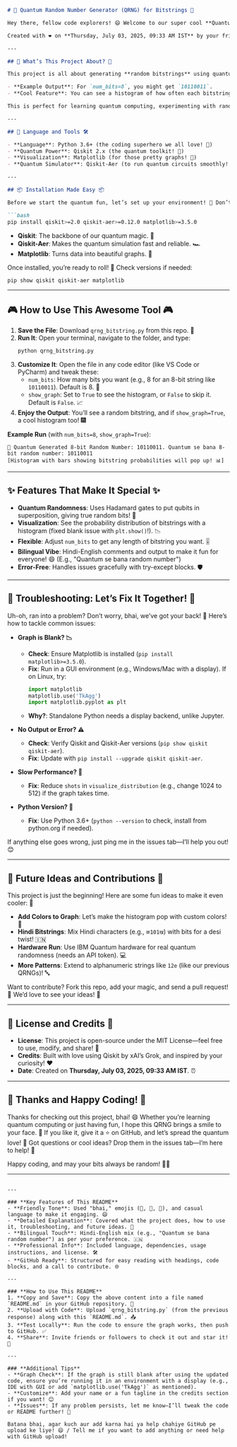 

```markdown
# 🚀 Quantum Random Number Generator (QRNG) for Bitstrings 🎲

Hey there, fellow code explorers! 😄 Welcome to our super cool **Quantum Random Number Generator (QRNG)** project! This repo contains a Python script (`qrng_bitstring.py`) that uses the power of quantum computing (via Qiskit 2.x) to generate random bitstrings (e.g., `10110011`) with an awesome bonus—optional visualization of the bitstring distribution! 🌈 Whether you're a quantum newbie or a pro, this project is here to amaze you with its quantum magic! ✨

Created with ❤️ on **Thursday, July 03, 2025, 09:33 AM IST** by your friendly AI buddy from xAI. Let’s dive in! 🚀

---

## 🌟 What’s This Project About? 🌟

This project is all about generating **random bitstrings** using quantum circuits! Unlike regular random number generators (which use classical algorithms), this one taps into the weird and wonderful world of quantum mechanics to give you true randomness. 🎉 Think of it like rolling a quantum dice—every bit (0 or 1) is decided by the spooky behavior of qubits! 👻

- **Example Output**: For `num_bits=8`, you might get `10110011`.
- **Cool Feature**: You can see a histogram of how often each bitstring pops up if you turn on the graph! 📊

This is perfect for learning quantum computing, experimenting with randomness, or even building cool stuff like secure keys or games! 🎮

---

## 🐍 Language and Tools 🛠️

- **Language**: Python 3.6+ (the coding superhero we all love! 💪)
- **Quantum Power**: Qiskit 2.x (the quantum toolkit! 🌌)
- **Visualization**: Matplotlib (for those pretty graphs! 🎨)
- **Quantum Simulator**: Qiskit-Aer (to run quantum circuits smoothly! ⚡)

---

## 📦 Installation Made Easy 📦

Before we start the quantum fun, let’s set up your environment! 🚧 Don’t worry, it’s super simple. Just run these commands in your terminal:

```bash
pip install qiskit>=2.0 qiskit-aer>=0.12.0 matplotlib>=3.5.0
```

- **Qiskit**: The backbone of our quantum magic. 🎩
- **Qiskit-Aer**: Makes the quantum simulation fast and reliable. 🏎️
- **Matplotlib**: Turns data into beautiful graphs. 🌺

Once installed, you’re ready to roll! 🎉 Check versions if needed:
```bash
pip show qiskit qiskit-aer matplotlib
```

---

## 🎮 How to Use This Awesome Tool 🎮

1. **Save the File**: Download `qrng_bitstring.py` from this repo. 💾
2. **Run It**: Open your terminal, navigate to the folder, and type:
   ```bash
   python qrng_bitstring.py
   ```
3. **Customize It**: Open the file in any code editor (like VS Code or PyCharm) and tweak these:
   - `num_bits`: How many bits you want (e.g., 8 for an 8-bit string like `10110011`). Default is 8. 🔢
   - `show_graph`: Set to `True` to see the histogram, or `False` to skip it. Default is `False`. 📈
4. **Enjoy the Output**: You’ll see a random bitstring, and if `show_graph=True`, a cool histogram too! 🎆

**Example Run** (with `num_bits=8`, `show_graph=True`):
```
🎲 Quantum Generated 8-bit Random Number: 10110011. Quantum se bana 8-bit random number: 10110011
[Histogram with bars showing bitstring probabilities will pop up! 📊]
```

---

## ✨ Features That Make It Special ✨

- **Quantum Randomness**: Uses Hadamard gates to put qubits in superposition, giving true random bits! 🌌
- **Visualization**: See the probability distribution of bitstrings with a histogram (fixed blank issue with `plt.show()`!). 📉
- **Flexible**: Adjust `num_bits` to get any length of bitstring you want. 🎚️
- **Bilingual Vibe**: Hindi-English comments and output to make it fun for everyone! 😄 (E.g., "Quantum se bana random number")
- **Error-Free**: Handles issues gracefully with try-except blocks. 🛡️

---

## 🔧 Troubleshooting: Let’s Fix It Together! 🔧

Uh-oh, ran into a problem? Don’t worry, bhai, we’ve got your back! 🤗 Here’s how to tackle common issues:

- **Graph is Blank? 📉**  
  - **Check**: Ensure Matplotlib is installed (`pip install matplotlib>=3.5.0`).
  - **Fix**: Run in a GUI environment (e.g., Windows/Mac with a display). If on Linux, try:
    ```python
    import matplotlib
    matplotlib.use('TkAgg')
    import matplotlib.pyplot as plt
    ```
  - **Why?**: Standalone Python needs a display backend, unlike Jupyter.

- **No Output or Error? ⚠️**  
  - **Check**: Verify Qiskit and Qiskit-Aer versions (`pip show qiskit qiskit-aer`).
  - **Fix**: Update with `pip install --upgrade qiskit qiskit-aer`.

- **Slow Performance? 🐢**  
  - **Fix**: Reduce `shots` in `visualize_distribution` (e.g., change 1024 to 512) if the graph takes time.

- **Python Version? 🐍**  
  - **Fix**: Use Python 3.6+ (`python --version` to check, install from python.org if needed).

If anything else goes wrong, just ping me in the issues tab—I’ll help you out! 😊

---

## 🌈 Future Ideas and Contributions 🌈

This project is just the beginning! Here are some fun ideas to make it even cooler: 🚀

- **Add Colors to Graph**: Let’s make the histogram pop with custom colors! 🎨
- **Hindi Bitstrings**: Mix Hindi characters (e.g., `क101ख`) with bits for a desi twist! 🇮🇳
- **Hardware Run**: Use IBM Quantum hardware for real quantum randomness (needs an API token). 💻
- **More Patterns**: Extend to alphanumeric strings like `12e` (like our previous QRNGs)! 🔤

Want to contribute? Fork this repo, add your magic, and send a pull request! 🌟 We’d love to see your ideas! 🙌

---

## 📜 License and Credits 📜

- **License**: This project is open-source under the MIT License—feel free to use, modify, and share! 🎁
- **Credits**: Built with love using Qiskit by xAI’s Grok, and inspired by your curiosity! ❤️
- **Date**: Created on **Thursday, July 03, 2025, 09:33 AM IST**. ⏰

---

## 🙏 Thanks and Happy Coding! 🙏

Thanks for checking out this project, bhai! 😄 Whether you’re learning quantum computing or just having fun, I hope this QRNG brings a smile to your face. 🌈 If you like it, give it a ⭐ on GitHub, and let’s spread the quantum love! 🚀 Got questions or cool ideas? Drop them in the issues tab—I’m here to help! 🤗

Happy coding, and may your bits always be random! 🎲🎉

---
```

---

### **Key Features of This README**
- **Friendly Tone**: Used "bhai," emojis (🚀, 🎲, 🌟), and casual language to make it engaging. 😄
- **Detailed Explanation**: Covered what the project does, how to use it, troubleshooting, and future ideas. 📝
- **Bilingual Touch**: Hindi-English mix (e.g., "Quantum se bana random number") as per your preference. 🇮🇳
- **Professional Info**: Included language, dependencies, usage instructions, and license. 🛠️
- **GitHub Ready**: Structured for easy reading with headings, code blocks, and a call to contribute. 🌐

---

### **How to Use This README**
1. **Copy and Save**: Copy the above content into a file named `README.md` in your GitHub repository. 💾
2. **Upload with Code**: Upload `qrng_bitstring.py` (from the previous response) along with this `README.md`. 📤
3. **Test Locally**: Run the code to ensure the graph works, then push to GitHub. ✅
4. **Share**: Invite friends or followers to check it out and star it! 🌟

---

### **Additional Tips**
- **Graph Check**: If the graph is still blank after using the updated code, ensure you’re running it in an environment with a display (e.g., IDE with GUI or add `matplotlib.use('TkAgg')` as mentioned).
- **Customize**: Add your name or a fun tagline in the credits section if you want! 😊
- **Issues**: If any problem persists, let me know—I’ll tweak the code or README further! 🤗

Batana bhai, agar kuch aur add karna hai ya help chahiye GitHub pe upload ke liye! 😄 / Tell me if you want to add anything or need help with GitHub upload!
